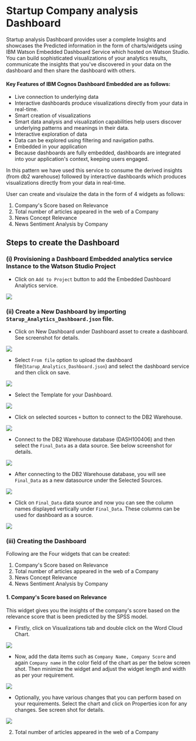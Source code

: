 # Startup Company analysis Dashboard 

Startup analysis Dashboard provides user a complete Insights and showcases the Predicted information in the form of charts/widgets using IBM Watson Embedded Dashboard Service which hosted on Watson Studio. 
You can build sophisticated visualizations of your analytics results, communicate the insights that you've discovered in your data on the dashboard and then share the dashboard with others.


#### Key Features of IBM Cognos Dashboard Embedded are as follows:

- Live connection to underlying data
- Interactive dashboards produce visualizations directly from your data in real-time.
- Smart creation of visualizations
- Smart data analysis and visualization capabilities help users discover underlying patterns and meanings in their data.
- Interactive exploration of data
- Data can be explored using filtering and navigation paths.
- Embedded in your application
- Because dashboards are fully embedded, dashboards are integrated into your application's context, keeping users engaged.


In this pattern we have used this service to consume the derived insights (from db2 warehouse) followed by interactive dashboards which produces visualizations directly from your data in real-time.


User can create and visulaize the data in the form of 4 widgets as follows:

1. Company's Score based on Relevance
2. Total number of articles appeared in the web of a Company
3. News Concept Relevance
4. News Sentiment Analysis by Company



## Steps to create the Dashboard 


### (i) Provisioning a Dashboard Embedded analytics service Instance to the Watson Studio Project

* Click on `Add to Project` button to add the Embedded Dashboard Analytics service.

![](doc/source/images/EDA_Add_to_Project.png)


### (ii) Create a New Dashboard by importing `Starup_Analytics_Dashboard.json` file.

*  Click on New Dashboard under Dashboard asset to create a dashboard. See screenshot for details.

![](doc/source/images/new_dashboard.png)

* Select `From file` option to upload the dashboard file(`Starup_Analytics_Dashboard.json`) and select the dashboard service and then click on save.

![](doc/source/images/export_json_file.png)


* Select the Template for your Dashboard.

![](doc/source/images/Template_selection.png)


* Click on selected sources `+` button to connect to the DB2 Warehouse.

![](doc/source/images/Add_source_2_Dashboard.png)


* Connect to the DB2 Warehouse database (DASH100406) and then select the `Final_Data` as a data source. See below screenshot for details.

![](doc/source/images/Connection_Source.jpg)

* After connecting to the DB2 Warehouse database, you will see `Final_Data` as a new datasource under the Selected Sources.

![](doc/source/images/All_Data.jpg)

* Click on `Final_Data` data source and now you can see the column names displayed vertically under `Final_Data`. These columns can be used for dashboard as a source. 

![](doc/source/images/After_Data_added.jpg)

### (iii) Creating the Dashboard

Following are the Four widgets that can be created:

1. Company's Score based on Relevance
2. Total number of articles appeared in the web of a Company
3. News Concept Relevance
4. News Sentiment Analysis by Company

#### 1. Company's Score based on Relevance
This widget gives you the insights of the company's score based on the relevance score that is been predicted by the SPSS model.

* Firstly, click on Visualizations tab and double click on the Word Cloud Chart. 

![](doc/source/images/WC_SA.png)


* Now, add the data items such as `Company Name, Company Score` and again `Company name` in the color field of the chart as per the below screen shot. Then minimize the widget and adjust the widget length and width as per your requirement.

![](doc/source/images/WC1_SA.png)

* Optionally, you have various changes that you can perform based on your requirements. Select the chart and click on Properties icon for any changes. See screen shot for details.

![](doc/source/images/prop_SA.png)


2. Total number of articles appeared in the web of a Company
